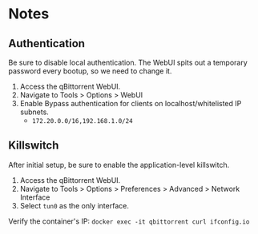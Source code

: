# Notes

## Authentication

Be sure to disable local authentication. The WebUI spits out a temporary password every bootup, so we need to change it.

1. Access the qBittorrent WebUI.
2. Navigate to Tools > Options > WebUI
3. Enable Bypass authentication for clients on localhost/whitelisted IP subnets.
   - `172.20.0.0/16,192.168.1.0/24`

## Killswitch

After initial setup, be sure to enable the application-level killswitch.

1. Access the qBittorrent WebUI.
2. Navigate to Tools > Options > Preferences > Advanced > Network Interface
3. Select `tun0` as the only interface.

Verify the container's IP: `docker exec -it qbittorrent curl ifconfig.io`
